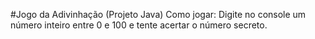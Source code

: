 #Jogo da Adivinhação (Projeto Java)
Como jogar: Digite no console um número inteiro entre 0 e 100 e tente acertar o número secreto.
